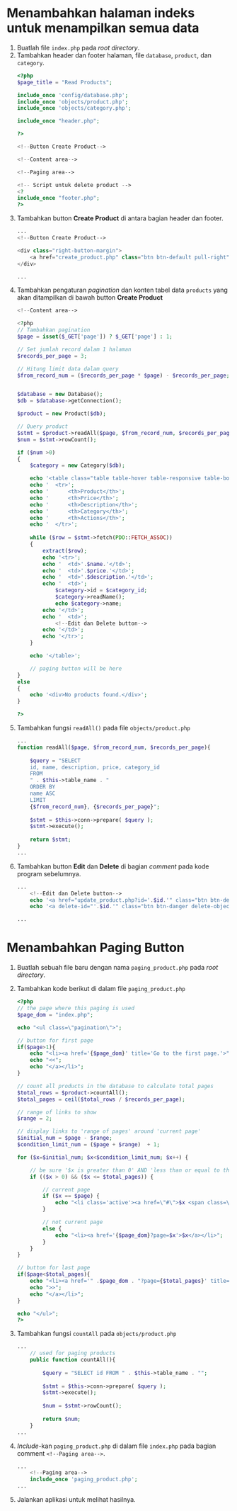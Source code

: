 # Menambahkan halaman indeks untuk menampilkan semua data
1. Buatlah file `index.php` pada _root directory_.
2. Tambahkan header dan footer halaman, file `database`, `product`, dan `category`.
    ```php
    <?php
    $page_title = "Read Products";
    
    include_once 'config/database.php';
    include_once 'objects/product.php';
    include_once 'objects/category.php';
    
    include_once "header.php";
    
    ?>
    
    <!--Button Create Product-->
    
    <!--Content area-->
    
    <!--Paging area-->
    
    <!-- Script untuk delete product -->
    <?
    include_once "footer.php";
    ?>
    ```
3. Tambahkan button **Create Product** di antara bagian header dan footer.
    ```php
    ...
    <!--Button Create Product-->
    
    <div class="right-button-margin">
        <a href="create_product.php" class="btn btn-default pull-right">Create Product</a>
    </div>
    
    ...
    ```
4. Tambahkan pengaturan _pagination_ dan konten tabel data `products` yang akan ditampilkan di bawah button **Create Product**
    ```php
    <!--Content area-->
    
    <?php
    // Tambahkan pagination
    $page = isset($_GET['page']) ? $_GET['page'] : 1;
    
    // Set jumlah record dalam 1 halaman
    $records_per_page = 3;
    
    // Hitung limit data dalam query
    $from_record_num = ($records_per_page * $page) - $records_per_page;
    
    
    $database = new Database();
    $db = $database->getConnection();
    
    $product = new Product($db);
    
    // Query product
    $stmt = $product->readAll($page, $from_record_num, $records_per_page);
    $num = $stmt->rowCount();
    
    if ($num >0)
    {
        $category = new Category($db);
    
        echo '<table class="table table-hover table-responsive table-bordered">';
        echo '  <tr>';
        echo '      <th>Product</th>';
        echo '      <th>Price</th>';
        echo '      <th>Description</th>';
        echo '      <th>Category</th>';
        echo '      <th>Actions</th>';
        echo '  </tr>';
        
        while ($row = $stmt->fetch(PDO::FETCH_ASSOC))
        {
            extract($row);
            echo '<tr>';
            echo '  <td>'.$name.'</td>';
            echo '  <td>'.$price.'</td>';
            echo '  <td>'.$description.'</td>';
            echo '  <td>';
                $category->id = $category_id;
                $category->readName();
                echo $category->name;
            echo '</td>';
            echo '  <td>';
                <!--Edit dan Delete button-->
            echo '</td>';
            echo '</tr>';
        }
    
        echo '</table>';
    
        // paging button will be here
    }
    else
    {
        echo '<div>No products found.</div>';
    }
    
    ?>
    ```
5. Tambahkan fungsi `readAll()` pada file `objects/product.php`
    ```php
    ...
    function readAll($page, $from_record_num, $records_per_page){
       
        $query = "SELECT
        id, name, description, price, category_id
        FROM
        " . $this->table_name . "
        ORDER BY
        name ASC
        LIMIT
        {$from_record_num}, {$records_per_page}";
        
        $stmt = $this->conn->prepare( $query );
        $stmt->execute();
        
        return $stmt;
    }
    ...
    ```
6. Tambahkan button **Edit** dan **Delete** di bagian _comment_ pada kode program sebelumnya.
    ```php
    ...
        <!--Edit dan Delete button-->
        echo '<a href="update_product.php?id='.$id.'" class="btn btn-default left-margin">Edit</a>';
        echo '<a delete-id="'.$id.'" class="btn btn-danger delete-object">Delete</a>';
    
    ...
    ```

# Menambahkan Paging Button
1. Buatlah sebuah file baru dengan nama `paging_product.php` pada _root directory_.
2. Tambahkan kode berikut di dalam file `paging_product.php`
    ```php
    <?php
    // the page where this paging is used
    $page_dom = "index.php";
    
    echo "<ul class=\"pagination\">";
    
    // button for first page
    if($page>1){
        echo "<li><a href='{$page_dom}' title='Go to the first page.'>";
        echo "<<";
        echo "</a></li>";
    }
    
    // count all products in the database to calculate total pages
    $total_rows = $product->countAll();
    $total_pages = ceil($total_rows / $records_per_page);
    
    // range of links to show
    $range = 2;
    
    // display links to 'range of pages' around 'current page'
    $initial_num = $page - $range;
    $condition_limit_num = ($page + $range)  + 1;
    
    for ($x=$initial_num; $x<$condition_limit_num; $x++) {
    
        // be sure '$x is greater than 0' AND 'less than or equal to the $total_pages'
        if (($x > 0) && ($x <= $total_pages)) {
    
            // current page
            if ($x == $page) {
                echo "<li class='active'><a href=\"#\">$x <span class=\"sr-only\">(current)</span></a></li>";
            } 
    
            // not current page
            else {
                echo "<li><a href='{$page_dom}?page=$x'>$x</a></li>";
            }
        }
    }
    
    // button for last page
    if($page<$total_pages){
        echo "<li><a href='" .$page_dom . "?page={$total_pages}' title='Last page is {$total_pages}.'>";
        echo ">>";
        echo "</a></li>";
    }
    
    echo "</ul>";
    ?>
    ```
3. Tambahkan fungsi `countAll` pada `objects/product.php`
    ```php
    ...
        // used for paging products
        public function countAll(){
         
            $query = "SELECT id FROM " . $this->table_name . "";
         
            $stmt = $this->conn->prepare( $query );
            $stmt->execute();
         
            $num = $stmt->rowCount();
         
            return $num;
        }
    ...
    ```
4. _Include_-kan `paging_product.php` di dalam file `index.php` pada bagian comment `<!--Paging area-->`.

    ```php
    ...
        <!--Paging area-->
        include_once 'paging_product.php';
    ...
    ```

5. Jalankan aplikasi untuk melihat hasilnya.
